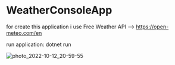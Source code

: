 # WeatherConsoleApp
for create this application i use Free Weather API --> https://open-meteo.com/en

run application: dotnet run 

![photo_2022-10-12_20-59-55](https://user-images.githubusercontent.com/102614143/195415083-6b9d131d-d206-4418-9cae-ef6a80a1a31d.jpg)
